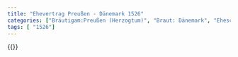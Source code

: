 ```yaml
---
title: "Ehevertrag Preußen - Dänemark 1526"
categories: ["Bräutigam:Preußen (Herzogtum)", "Braut: Dänemark", "Eheschließung vollzogen?:Ja", "verschiedenkonfessionelle Ehe?:Nein", "Dynastie Bräutigam:Hohenzollern", "Akteur Bräutigam:Hohenzollern", "Akteur Braut:Oldenburg (Dänemark)", "Textbezug?:nein", "Ständisch?:ja", "Ratifikation?:ja", "Sonstiges?:nein", "Bräutigam:Preußen (Herzogtum)", "Braut: Dänemark"]
tags: [ "1526"]
---
```

<!--more-->
{{<v194>}}